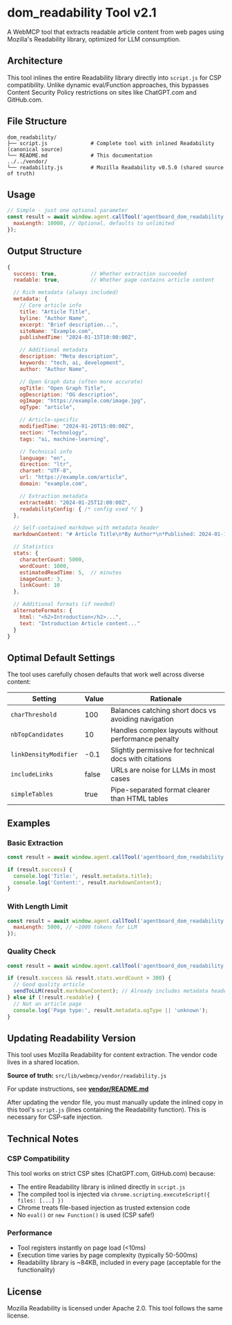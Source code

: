 # dom_readability Tool v2.1

A WebMCP tool that extracts readable article content from web pages using Mozilla's Readability library, optimized for LLM consumption.

## Architecture

This tool inlines the entire Readability library directly into `script.js` for CSP compatibility. Unlike dynamic eval/Function approaches, this bypasses Content Security Policy restrictions on sites like ChatGPT.com and GitHub.com.

## File Structure

```
dom_readability/
├── script.js              # Complete tool with inlined Readability (canonical source)
└── README.md              # This documentation
../../vendor/
└── readability.js         # Mozilla Readability v0.5.0 (shared source of truth)
```

## Usage

```javascript
// Simple - just one optional parameter
const result = await window.agent.callTool('agentboard_dom_readability', {
  maxLength: 10000, // Optional, defaults to unlimited
});
```

## Output Structure

```javascript
{
  success: true,           // Whether extraction succeeded
  readable: true,          // Whether page contains article content

  // Rich metadata (always included)
  metadata: {
    // Core article info
    title: "Article Title",
    byline: "Author Name",
    excerpt: "Brief description...",
    siteName: "Example.com",
    publishedTime: "2024-01-15T10:00:00Z",

    // Additional metadata
    description: "Meta description",
    keywords: "tech, ai, development",
    author: "Author Name",

    // Open Graph data (often more accurate)
    ogTitle: "Open Graph Title",
    ogDescription: "OG description",
    ogImage: "https://example.com/image.jpg",
    ogType: "article",

    // Article-specific
    modifiedTime: "2024-01-20T15:00:00Z",
    section: "Technology",
    tags: "ai, machine-learning",

    // Technical info
    language: "en",
    direction: "ltr",
    charset: "UTF-8",
    url: "https://example.com/article",
    domain: "example.com",

    // Extraction metadata
    extractedAt: "2024-01-25T12:00:00Z",
    readabilityConfig: { /* config used */ }
  },

  // Self-contained markdown with metadata header
  markdownContent: "# Article Title\n*By Author*\n*Published: 2024-01-15*\n*Source: https://example.com*\n\n---\n\n## Introduction\n\nArticle content...",

  // Statistics
  stats: {
    characterCount: 5000,
    wordCount: 1000,
    estimatedReadTime: 5,  // minutes
    imageCount: 3,
    linkCount: 10
  },

  // Additional formats (if needed)
  alternateFormats: {
    html: "<h2>Introduction</h2>...",
    text: "Introduction Article content..."
  }
}
```

## Optimal Default Settings

The tool uses carefully chosen defaults that work well across diverse content:

| Setting               | Value | Rationale                                             |
| --------------------- | ----- | ----------------------------------------------------- |
| `charThreshold`       | 100   | Balances catching short docs vs avoiding navigation   |
| `nbTopCandidates`     | 10    | Handles complex layouts without performance penalty   |
| `linkDensityModifier` | -0.1  | Slightly permissive for technical docs with citations |
| `includeLinks`        | false | URLs are noise for LLMs in most cases                 |
| `simpleTables`        | true  | Pipe-separated format clearer than HTML tables        |

## Examples

### Basic Extraction

```javascript
const result = await window.agent.callTool('agentboard_dom_readability', {});

if (result.success) {
  console.log('Title:', result.metadata.title);
  console.log('Content:', result.markdownContent);
}
```

### With Length Limit

```javascript
const result = await window.agent.callTool('agentboard_dom_readability', {
  maxLength: 5000, // ~1000 tokens for LLM
});
```

### Quality Check

```javascript
const result = await window.agent.callTool('agentboard_dom_readability', {});

if (result.success && result.stats.wordCount > 300) {
  // Good quality article
  sendToLLM(result.markdownContent); // Already includes metadata header
} else if (!result.readable) {
  // Not an article page
  console.log('Page type:', result.metadata.ogType || 'unknown');
}
```

## Updating Readability Version

This tool uses Mozilla Readability for content extraction. The vendor code lives in a shared location.

**Source of truth:** `src/lib/webmcp/vendor/readability.js`

For update instructions, see **[vendor/README.md](../../vendor/README.md)**

After updating the vendor file, you must manually update the inlined copy in this tool's `script.js` (lines containing the Readability function). This is necessary for CSP-safe injection.

## Technical Notes

### CSP Compatibility

This tool works on strict CSP sites (ChatGPT.com, GitHub.com) because:

- The entire Readability library is inlined directly in `script.js`
- The compiled tool is injected via `chrome.scripting.executeScript({ files: [...] })`
- Chrome treats file-based injection as trusted extension code
- No `eval()` or `new Function()` is used (CSP safe!)

### Performance

- Tool registers instantly on page load (<10ms)
- Execution time varies by page complexity (typically 50-500ms)
- Readability library is ~84KB, included in every page (acceptable for the functionality)

## License

Mozilla Readability is licensed under Apache 2.0. This tool follows the same license.
